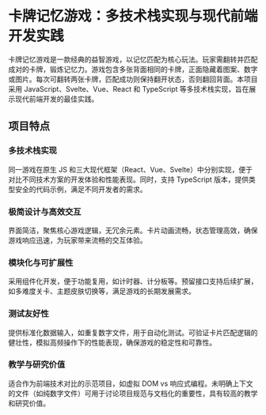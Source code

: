 # 卡牌记忆游戏：多技术栈实现与现代前端开发实践

卡牌记忆游戏是一款经典的益智游戏，以记忆匹配为核心玩法。玩家需翻转并匹配成对的卡牌，锻炼记忆力。游戏包含多张背面相同的卡牌，正面隐藏着图案、数字或图片。每次可翻转两张卡牌，匹配成功则保持翻开状态，否则翻回背面。本项目采用 JavaScript、Svelte、Vue、React 和 TypeScript 等多技术栈实现，旨在展示现代前端开发的最佳实践。

## 项目特点

### 多技术栈实现
同一游戏在原生 JS 和三大现代框架（React、Vue、Svelte）中分别实现，便于对比不同技术方案的开发体验和性能表现。同时，支持 TypeScript 版本，提供类型安全的代码示例，满足不同开发者的需求。

### 极简设计与高效交互
界面简洁，聚焦核心游戏逻辑，无冗余元素。卡片动画流畅，状态管理高效，确保游戏响应迅速，为玩家带来流畅的交互体验。

### 模块化与可扩展性
采用组件化开发，便于功能复用，如计时器、计分板等。预留接口支持后续扩展，如多难度关卡、主题皮肤切换等，满足游戏的长期发展需求。

### 测试友好性
提供标准化数据输入，如重复数字文件，用于自动化测试。可验证卡片匹配逻辑的健壮性，模拟高频操作下的性能表现，确保游戏的稳定性和可靠性。

### 教学与研究价值
适合作为前端技术对比的示范项目，如虚拟 DOM vs 响应式编程。未明确上下文的文件（如纯数字文件）可用于讨论项目规范与文档化的重要性，具有较高的教学和研究价值。